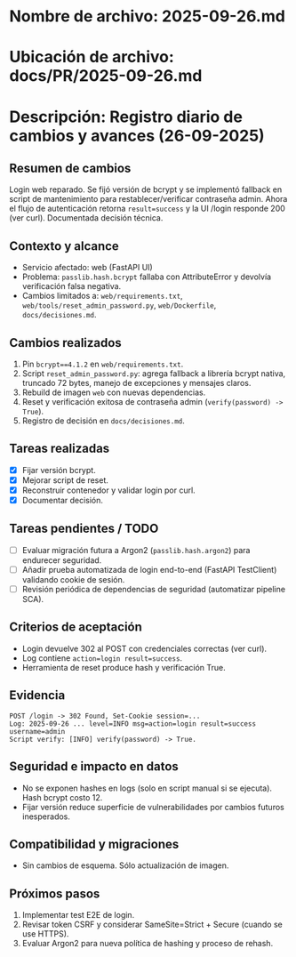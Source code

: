 # Nombre de archivo: 2025-09-26.md
# Ubicación de archivo: docs/PR/2025-09-26.md
# Descripción: Registro diario de cambios y avances (26-09-2025)

## Resumen de cambios
Login web reparado. Se fijó versión de bcrypt y se implementó fallback en script de mantenimiento para restablecer/verificar contraseña admin. Ahora el flujo de autenticación retorna `result=success` y la UI /login responde 200 (ver curl). Documentada decisión técnica.

## Contexto y alcance
- Servicio afectado: web (FastAPI UI)
- Problema: `passlib.hash.bcrypt` fallaba con AttributeError y devolvía verificación falsa negativa.
- Cambios limitados a: `web/requirements.txt`, `web/tools/reset_admin_password.py`, `web/Dockerfile`, `docs/decisiones.md`.

## Cambios realizados
1. Pin `bcrypt==4.1.2` en `web/requirements.txt`.
2. Script `reset_admin_password.py`: agrega fallback a librería bcrypt nativa, truncado 72 bytes, manejo de excepciones y mensajes claros.
3. Rebuild de imagen `web` con nuevas dependencias.
4. Reset y verificación exitosa de contraseña admin (`verify(password) -> True`).
5. Registro de decisión en `docs/decisiones.md`.

## Tareas realizadas
- [x] Fijar versión bcrypt.
- [x] Mejorar script de reset.
- [x] Reconstruir contenedor y validar login por curl.
- [x] Documentar decisión.

## Tareas pendientes / TODO
- [ ] Evaluar migración futura a Argon2 (`passlib.hash.argon2`) para endurecer seguridad.
- [ ] Añadir prueba automatizada de login end-to-end (FastAPI TestClient) validando cookie de sesión.
- [ ] Revisión periódica de dependencias de seguridad (automatizar pipeline SCA).

## Criterios de aceptación
- Login devuelve 302 al POST con credenciales correctas (ver curl).
- Log contiene `action=login result=success`.
- Herramienta de reset produce hash y verificación True.

## Evidencia
```
POST /login -> 302 Found, Set-Cookie session=...
Log: 2025-09-26 ... level=INFO msg=action=login result=success username=admin
Script verify: [INFO] verify(password) -> True.
```

## Seguridad e impacto en datos
- No se exponen hashes en logs (solo en script manual si se ejecuta). Hash bcrypt costo 12.
- Fijar versión reduce superficie de vulnerabilidades por cambios futuros inesperados.

## Compatibilidad y migraciones
- Sin cambios de esquema. Sólo actualización de imagen.

## Próximos pasos
1. Implementar test E2E de login.
2. Revisar token CSRF y considerar SameSite=Strict + Secure (cuando se use HTTPS).
3. Evaluar Argon2 para nueva política de hashing y proceso de rehash.


